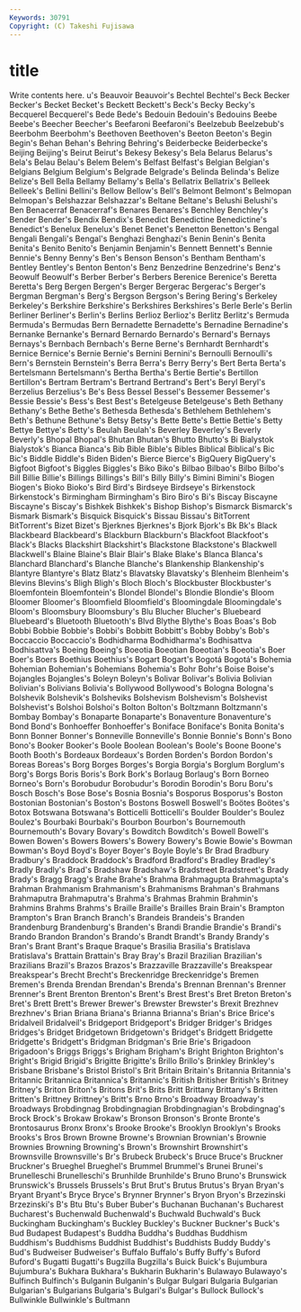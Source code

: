 ```yaml
---
Keywords: 30791 
Copyright: (C) Takeshi Fujisawa
---
```


# title

Write contents here.
u's Beauvoir Beauvoir's Bechtel Bechtel's Beck
Becker Becker's Becket Becket's Beckett Beckett's Beck's Becky Becky's Becquerel
Becquerel's Bede Bede's Bedouin Bedouin's Bedouins Beebe Beebe's Beecher Beecher's
Beefaroni Beefaroni's Beelzebub Beelzebub's Beerbohm Beerbohm's Beethoven Beethoven's Beeton Beeton's
Begin Begin's Behan Behan's Behring Behring's Beiderbecke Beiderbecke's Beijing Beijing's
Beirut Beirut's Bekesy Bekesy's Bela Belarus Belarus's Bela's Belau Belau's
Belem Belem's Belfast Belfast's Belgian Belgian's Belgians Belgium Belgium's Belgrade
Belgrade's Belinda Belinda's Belize Belize's Bell Bella Bellamy Bellamy's Bella's
Bellatrix Bellatrix's Belleek Belleek's Bellini Bellini's Bellow Bellow's Bell's Belmont
Belmont's Belmopan Belmopan's Belshazzar Belshazzar's Beltane Beltane's Belushi Belushi's Ben
Benacerraf Benacerraf's Benares Benares's Benchley Benchley's Bender Bender's Bendix Bendix's
Benedict Benedictine Benedictine's Benedict's Benelux Benelux's Benet Benet's Benetton Benetton's
Bengal Bengali Bengali's Bengal's Benghazi Benghazi's Benin Benin's Benita Benita's
Benito Benito's Benjamin Benjamin's Bennett Bennett's Bennie Bennie's Benny Benny's
Ben's Benson Benson's Bentham Bentham's Bentley Bentley's Benton Benton's Benz
Benzedrine Benzedrine's Benz's Beowulf Beowulf's Berber Berber's Berbers Berenice Berenice's
Beretta Beretta's Berg Bergen Bergen's Berger Bergerac Bergerac's Berger's Bergman
Bergman's Berg's Bergson Bergson's Bering Bering's Berkeley Berkeley's Berkshire Berkshire's
Berkshires Berkshires's Berle Berle's Berlin Berliner Berliner's Berlin's Berlins Berlioz
Berlioz's Berlitz Berlitz's Bermuda Bermuda's Bermudas Bern Bernadette Bernadette's Bernadine
Bernadine's Bernanke Bernanke's Bernard Bernardo Bernardo's Bernard's Bernays Bernays's Bernbach
Bernbach's Berne Berne's Bernhardt Bernhardt's Bernice Bernice's Bernie Bernie's Bernini
Bernini's Bernoulli Bernoulli's Bern's Bernstein Bernstein's Berra Berra's Berry Berry's
Bert Berta Berta's Bertelsmann Bertelsmann's Bertha Bertha's Bertie Bertie's Bertillon
Bertillon's Bertram Bertram's Bertrand Bertrand's Bert's Beryl Beryl's Berzelius Berzelius's
Be's Bess Bessel Bessel's Bessemer Bessemer's Bessie Bessie's Bess's Best
Best's Betelgeuse Betelgeuse's Beth Bethany Bethany's Bethe Bethe's Bethesda Bethesda's
Bethlehem Bethlehem's Beth's Bethune Bethune's Betsy Betsy's Bette Bette's Bettie
Bettie's Betty Bettye Bettye's Betty's Beulah Beulah's Beverley Beverley's Beverly
Beverly's Bhopal Bhopal's Bhutan Bhutan's Bhutto Bhutto's Bi Bialystok Bialystok's
Bianca Bianca's Bib Bible Bible's Bibles Biblical Biblical's Bic Bic's
Biddle Biddle's Biden Biden's Bierce Bierce's BigQuery BigQuery's Bigfoot Bigfoot's
Biggles Biggles's Biko Biko's Bilbao Bilbao's Bilbo Bilbo's Bill Billie
Billie's Billings Billings's Bill's Billy Billy's Bimini Bimini's Biogen Biogen's
Bioko Bioko's Bird Bird's Birdseye Birdseye's Birkenstock Birkenstock's Birmingham Birmingham's
Biro Biro's Bi's Biscay Biscayne Biscayne's Biscay's Bishkek Bishkek's Bishop
Bishop's Bismarck Bismarck's Bismark Bismark's Bisquick Bisquick's Bissau Bissau's BitTorrent
BitTorrent's Bizet Bizet's Bjerknes Bjerknes's Bjork Bjork's Bk Bk's Black
Blackbeard Blackbeard's Blackburn Blackburn's Blackfoot Blackfoot's Black's Blacks Blackshirt Blackshirt's
Blackstone Blackstone's Blackwell Blackwell's Blaine Blaine's Blair Blair's Blake Blake's
Blanca Blanca's Blanchard Blanchard's Blanche Blanche's Blankenship Blankenship's Blantyre Blantyre's
Blatz Blatz's Blavatsky Blavatsky's Blenheim Blenheim's Blevins Blevins's Bligh Bligh's
Bloch Bloch's Blockbuster Blockbuster's Bloemfontein Bloemfontein's Blondel Blondel's Blondie Blondie's
Bloom Bloomer Bloomer's Bloomfield Bloomfield's Bloomingdale Bloomingdale's Bloom's Bloomsbury Bloomsbury's
Blu Blucher Blucher's Bluebeard Bluebeard's Bluetooth Bluetooth's Blvd Blythe Blythe's
Boas Boas's Bob Bobbi Bobbie Bobbie's Bobbi's Bobbitt Bobbitt's Bobby
Bobby's Bob's Boccaccio Boccaccio's Bodhidharma Bodhidharma's Bodhisattva Bodhisattva's Boeing Boeing's
Boeotia Boeotian Boeotian's Boeotia's Boer Boer's Boers Boethius Boethius's Bogart
Bogart's Bogotá Bogotá's Bohemia Bohemian Bohemian's Bohemians Bohemia's Bohr Bohr's
Boise Boise's Bojangles Bojangles's Boleyn Boleyn's Bolivar Bolivar's Bolivia Bolivian
Bolivian's Bolivians Bolivia's Bollywood Bollywood's Bologna Bologna's Bolshevik Bolshevik's Bolsheviks
Bolshevism Bolshevism's Bolshevist Bolshevist's Bolshoi Bolshoi's Bolton Bolton's Boltzmann Boltzmann's
Bombay Bombay's Bonaparte Bonaparte's Bonaventure Bonaventure's Bond Bond's Bonhoeffer Bonhoeffer's
Boniface Boniface's Bonita Bonita's Bonn Bonner Bonner's Bonneville Bonneville's Bonnie
Bonnie's Bonn's Bono Bono's Booker Booker's Boole Boolean Boolean's Boole's
Boone Boone's Booth Booth's Bordeaux Bordeaux's Borden Borden's Bordon Bordon's
Boreas Boreas's Borg Borges Borges's Borgia Borgia's Borglum Borglum's Borg's
Borgs Boris Boris's Bork Bork's Borlaug Borlaug's Born Borneo Borneo's
Born's Borobudur Borobudur's Borodin Borodin's Boru Boru's Bosch Bosch's Bose
Bose's Bosnia Bosnia's Bosporus Bosporus's Boston Bostonian Bostonian's Boston's Bostons
Boswell Boswell's Boötes Boötes's Botox Botswana Botswana's Botticelli Botticelli's Boulder
Boulder's Boulez Boulez's Bourbaki Bourbaki's Bourbon Bourbon's Bournemouth Bournemouth's Bovary
Bovary's Bowditch Bowditch's Bowell Bowell's Bowen Bowen's Bowers Bowers's Bowery
Bowery's Bowie Bowie's Bowman Bowman's Boyd Boyd's Boyer Boyer's Boyle
Boyle's Br Brad Bradbury Bradbury's Braddock Braddock's Bradford Bradford's Bradley
Bradley's Bradly Bradly's Brad's Bradshaw Bradshaw's Bradstreet Bradstreet's Brady Brady's
Bragg Bragg's Brahe Brahe's Brahma Brahmagupta Brahmagupta's Brahman Brahmanism Brahmanism's
Brahmanisms Brahman's Brahmans Brahmaputra Brahmaputra's Brahma's Brahmas Brahmin Brahmin's Brahmins
Brahms Brahms's Braille Braille's Brailles Brain Brain's Brampton Brampton's Bran
Branch Branch's Brandeis Brandeis's Branden Brandenburg Brandenburg's Branden's Brandi Brandie
Brandie's Brandi's Brando Brandon Brandon's Brando's Brandt Brandt's Brandy Brandy's
Bran's Brant Brant's Braque Braque's Brasilia Brasilia's Bratislava Bratislava's Brattain
Brattain's Bray Bray's Brazil Brazilian Brazilian's Brazilians Brazil's Brazos Brazos's
Brazzaville Brazzaville's Breakspear Breakspear's Brecht Brecht's Breckenridge Breckenridge's Bremen Bremen's
Brenda Brendan Brendan's Brenda's Brennan Brennan's Brenner Brenner's Brent Brenton
Brenton's Brent's Brest Brest's Bret Breton Breton's Bret's Brett Brett's
Brewer Brewer's Brewster Brewster's Brexit Brezhnev Brezhnev's Brian Briana Briana's
Brianna Brianna's Brian's Brice Brice's Bridalveil Bridalveil's Bridgeport Bridgeport's Bridger
Bridger's Bridges Bridges's Bridget Bridgetown Bridgetown's Bridget's Bridgett Bridgette Bridgette's
Bridgett's Bridgman Bridgman's Brie Brie's Brigadoon Brigadoon's Briggs Briggs's Brigham
Brigham's Bright Brighton Brighton's Bright's Brigid Brigid's Brigitte Brigitte's Brillo
Brillo's Brinkley Brinkley's Brisbane Brisbane's Bristol Bristol's Brit Britain Britain's
Britannia Britannia's Britannic Britannica Britannica's Britannic's British Britisher British's Britney
Britney's Briton Briton's Britons Brit's Brits Britt Brittany Brittany's Britten
Britten's Brittney Brittney's Britt's Brno Brno's Broadway Broadway's Broadways Brobdingnag
Brobdingnagian Brobdingnagian's Brobdingnag's Brock Brock's Brokaw Brokaw's Bronson Bronson's Bronte
Bronte's Brontosaurus Bronx Bronx's Brooke Brooke's Brooklyn Brooklyn's Brooks Brooks's
Bros Brown Browne Browne's Brownian Brownian's Brownie Brownies Browning Browning's
Brown's Brownshirt Brownshirt's Brownsville Brownsville's Br's Brubeck Brubeck's Bruce Bruce's
Bruckner Bruckner's Brueghel Brueghel's Brummel Brummel's Brunei Brunei's Brunelleschi Brunelleschi's
Brunhilde Brunhilde's Bruno Bruno's Brunswick Brunswick's Brussels Brussels's Brut Brut's
Brutus Brutus's Bryan Bryan's Bryant Bryant's Bryce Bryce's Brynner Brynner's
Bryon Bryon's Brzezinski Brzezinski's B's Btu Btu's Buber Buber's Buchanan
Buchanan's Bucharest Bucharest's Buchenwald Buchenwald's Buchwald Buchwald's Buck Buckingham Buckingham's
Buckley Buckley's Buckner Buckner's Buck's Bud Budapest Budapest's Buddha Buddha's
Buddhas Buddhism Buddhism's Buddhisms Buddhist Buddhist's Buddhists Buddy Buddy's Bud's
Budweiser Budweiser's Buffalo Buffalo's Buffy Buffy's Buford Buford's Bugatti Bugatti's
Bugzilla Bugzilla's Buick Buick's Bujumbura Bujumbura's Bukhara Bukhara's Bukharin Bukharin's
Bulawayo Bulawayo's Bulfinch Bulfinch's Bulganin Bulganin's Bulgar Bulgari Bulgaria Bulgarian
Bulgarian's Bulgarians Bulgaria's Bulgari's Bulgar's Bullock Bullock's Bullwinkle Bullwinkle's Bultmann
